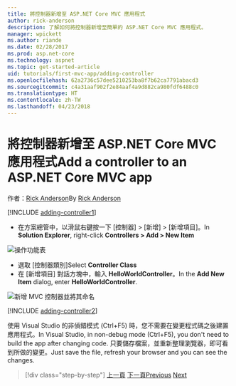 ```yaml
---
title: 將控制器新增至 ASP.NET Core MVC 應用程式
author: rick-anderson
description: 了解如何將控制器新增至簡單的 ASP.NET Core MVC 應用程式。
manager: wpickett
ms.author: riande
ms.date: 02/28/2017
ms.prod: asp.net-core
ms.technology: aspnet
ms.topic: get-started-article
uid: tutorials/first-mvc-app/adding-controller
ms.openlocfilehash: 62a2736c57dee5210253ba8f7b62ca7791abacd3
ms.sourcegitcommit: c4a31aaf902f2e84aaf4a9d882ca980fdf6488c0
ms.translationtype: HT
ms.contentlocale: zh-TW
ms.lasthandoff: 04/23/2018
---
```

# <a name="add-a-controller-to-an-aspnet-core-mvc-app"></a><span data-ttu-id="e2b9d-103">將控制器新增至 ASP.NET Core MVC 應用程式</span><span class="sxs-lookup"><span data-stu-id="e2b9d-103">Add a controller to an ASP.NET Core MVC app</span></span>

<span data-ttu-id="e2b9d-104">作者：[Rick Anderson](https://twitter.com/RickAndMSFT)</span><span class="sxs-lookup"><span data-stu-id="e2b9d-104">By [Rick Anderson](https://twitter.com/RickAndMSFT)</span></span>

[!INCLUDE [adding-controller1](../../includes/mvc-intro/adding-controller1.md)]

* <span data-ttu-id="e2b9d-105">在方案總管中，以滑鼠右鍵按一下 [控制器] > [新增] > [新增項目]。</span><span class="sxs-lookup"><span data-stu-id="e2b9d-105">In **Solution Explorer**, right-click **Controllers > Add > New Item**</span></span>

![操作功能表](adding-controller/_static/add_controller.png)

* <span data-ttu-id="e2b9d-107">選取 [控制器類別]</span><span class="sxs-lookup"><span data-stu-id="e2b9d-107">Select **Controller Class**</span></span>
* <span data-ttu-id="e2b9d-108">在 [新增項目] 對話方塊中，輸入 **HelloWorldController**。</span><span class="sxs-lookup"><span data-stu-id="e2b9d-108">In the **Add New Item** dialog, enter **HelloWorldController**.</span></span>

![新增 MVC 控制器並將其命名](adding-controller/_static/ac.png)

[!INCLUDE [adding-controller2](../../includes/mvc-intro/adding-controller2.md)]

<span data-ttu-id="e2b9d-110">使用 Visual Studio 的非偵錯模式 (Ctrl+F5) 時，您不需要在變更程式碼之後建置應用程式。</span><span class="sxs-lookup"><span data-stu-id="e2b9d-110">In Visual Studio, in non-debug mode (Ctrl+F5), you don't need to build the app after changing  code.</span></span> <span data-ttu-id="e2b9d-111">只要儲存檔案，並重新整理瀏覽器，即可看到所做的變更。</span><span class="sxs-lookup"><span data-stu-id="e2b9d-111">Just save the file, refresh your browser and you can see the changes.</span></span>

> [!div class="step-by-step"]
> <span data-ttu-id="e2b9d-112">[上一頁](start-mvc.md)
> [下一頁](adding-view.md)</span><span class="sxs-lookup"><span data-stu-id="e2b9d-112">[Previous](start-mvc.md)
[Next](adding-view.md)</span></span>  
